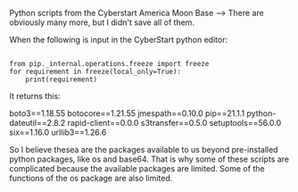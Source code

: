 Python scripts from the Cyberstart America Moon Base --> There are obviously many more, but I didn't save all of them.

When the following is input in the CyberStart python editor:

```

from pip._internal.operations.freeze import freeze
for requirement in freeze(local_only=True):
    print(requirement)

```
    
It returns this:

boto3==1.18.55
botocore==1.21.55
jmespath==0.10.0
pip==21.1.1
python-dateutil==2.8.2
rapid-client==0.0.0
s3transfer==0.5.0
setuptools==56.0.0
six==1.16.0
urllib3==1.26.6


So I believe thesea are the packages available to us beyond pre-installed python packages, like os and base64. That is why some of these scripts are complicated because the available packages are limited. 
Some of the functions of the os package are also limited.
